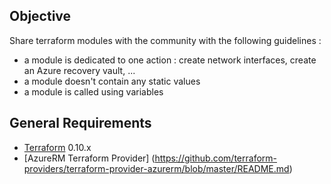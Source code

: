 Objective
------------
Share terraform modules with the community with the following guidelines :
-	a module is dedicated to one action : create network interfaces, create an Azure recovery vault, ...
-	a module doesn't contain any static values
-	a module is called using variables

General Requirements
------------

-	[Terraform](https://www.terraform.io/downloads.html) 0.10.x
-	[AzureRM Terraform Provider] (https://github.com/terraform-providers/terraform-provider-azurerm/blob/master/README.md)